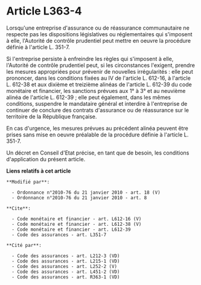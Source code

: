 # Article L363-4

Lorsqu'une entreprise d'assurance ou de réassurance communautaire ne respecte pas les dispositions législatives ou
réglementaires qui s'imposent à elle, l'Autorité de contrôle prudentiel peut mettre en oeuvre la procédure définie à
l'article L. 351-7. 

Si l'entreprise persiste à enfreindre les règles qui s'imposent à elle, l'Autorité de contrôle prudentiel peut, si les
circonstances l'exigent, prendre les mesures appropriées pour prévenir de nouvelles irrégularités : elle peut prononcer, dans
les conditions fixées au IV de l'article L. 612-16, à l'article L. 612-38 et aux dixième et treizième alinéas de l'article L.
612-39 du code monétaire et financier, les sanctions prévues aux 1° à 3° et au neuvième alinéa de l'article L. 612-39 ; elle
peut également, dans les mêmes conditions, suspendre le mandataire général et interdire à l'entreprise de continuer de
conclure des contrats d'assurance ou de réassurance sur le territoire de la République française. 

En cas d'urgence, les mesures prévues au précédent alinéa peuvent être prises sans mise en oeuvre préalable de la procédure
définie à l'article L. 351-7. 

Un décret en Conseil d'Etat précise, en tant que de besoin, les conditions d'application du présent article.

**Liens relatifs à cet article**

	**Modifié par**:

	  - Ordonnance n°2010-76 du 21 janvier 2010 - art. 18 (V)
	  - Ordonnance n°2010-76 du 21 janvier 2010 - art. 8

	**Cite**:

	  - Code monétaire et financier - art. L612-16 (V)
	  - Code monétaire et financier - art. L612-38 (V)
	  - Code monétaire et financier - art. L612-39
	  - Code des assurances - art. L351-7

	**Cité par**:

	  - Code des assurances - art. L212-3 (VD)
	  - Code des assurances - art. L215-1 (VD)
	  - Code des assurances - art. L252-2 (V)
	  - Code des assurances - art. L451-2 (VD)
	  - Code des assurances - art. R363-1 (VD)
